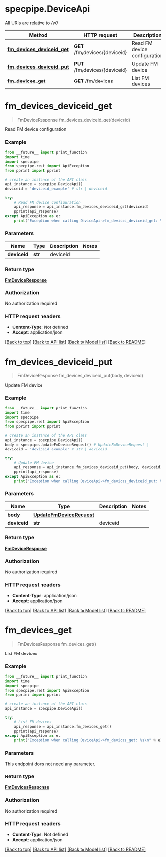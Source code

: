 # specpipe.DeviceApi

All URIs are relative to */v0*

Method | HTTP request | Description
------------- | ------------- | -------------
[**fm_devices_deviceid_get**](DeviceApi.md#fm_devices_deviceid_get) | **GET** /fm/devices/{deviceid} | Read FM device configuration
[**fm_devices_deviceid_put**](DeviceApi.md#fm_devices_deviceid_put) | **PUT** /fm/devices/{deviceid} | Update FM device
[**fm_devices_get**](DeviceApi.md#fm_devices_get) | **GET** /fm/devices | List FM devices

# **fm_devices_deviceid_get**
> FmDeviceResponse fm_devices_deviceid_get(deviceid)

Read FM device configuration

### Example
```python
from __future__ import print_function
import time
import specpipe
from specpipe.rest import ApiException
from pprint import pprint

# create an instance of the API class
api_instance = specpipe.DeviceApi()
deviceid = 'deviceid_example' # str | deviceid

try:
    # Read FM device configuration
    api_response = api_instance.fm_devices_deviceid_get(deviceid)
    pprint(api_response)
except ApiException as e:
    print("Exception when calling DeviceApi->fm_devices_deviceid_get: %s\n" % e)
```

### Parameters

Name | Type | Description  | Notes
------------- | ------------- | ------------- | -------------
 **deviceid** | **str**| deviceid | 

### Return type

[**FmDeviceResponse**](FmDeviceResponse.md)

### Authorization

No authorization required

### HTTP request headers

 - **Content-Type**: Not defined
 - **Accept**: application/json

[[Back to top]](#) [[Back to API list]](../README.md#documentation-for-api-endpoints) [[Back to Model list]](../README.md#documentation-for-models) [[Back to README]](../README.md)

# **fm_devices_deviceid_put**
> FmDeviceResponse fm_devices_deviceid_put(body, deviceid)

Update FM device

### Example
```python
from __future__ import print_function
import time
import specpipe
from specpipe.rest import ApiException
from pprint import pprint

# create an instance of the API class
api_instance = specpipe.DeviceApi()
body = specpipe.UpdateFmDeviceRequest() # UpdateFmDeviceRequest | 
deviceid = 'deviceid_example' # str | deviceid

try:
    # Update FM device
    api_response = api_instance.fm_devices_deviceid_put(body, deviceid)
    pprint(api_response)
except ApiException as e:
    print("Exception when calling DeviceApi->fm_devices_deviceid_put: %s\n" % e)
```

### Parameters

Name | Type | Description  | Notes
------------- | ------------- | ------------- | -------------
 **body** | [**UpdateFmDeviceRequest**](UpdateFmDeviceRequest.md)|  | 
 **deviceid** | **str**| deviceid | 

### Return type

[**FmDeviceResponse**](FmDeviceResponse.md)

### Authorization

No authorization required

### HTTP request headers

 - **Content-Type**: application/json
 - **Accept**: application/json

[[Back to top]](#) [[Back to API list]](../README.md#documentation-for-api-endpoints) [[Back to Model list]](../README.md#documentation-for-models) [[Back to README]](../README.md)

# **fm_devices_get**
> FmDevicesResponse fm_devices_get()

List FM devices

### Example
```python
from __future__ import print_function
import time
import specpipe
from specpipe.rest import ApiException
from pprint import pprint

# create an instance of the API class
api_instance = specpipe.DeviceApi()

try:
    # List FM devices
    api_response = api_instance.fm_devices_get()
    pprint(api_response)
except ApiException as e:
    print("Exception when calling DeviceApi->fm_devices_get: %s\n" % e)
```

### Parameters
This endpoint does not need any parameter.

### Return type

[**FmDevicesResponse**](FmDevicesResponse.md)

### Authorization

No authorization required

### HTTP request headers

 - **Content-Type**: Not defined
 - **Accept**: application/json

[[Back to top]](#) [[Back to API list]](../README.md#documentation-for-api-endpoints) [[Back to Model list]](../README.md#documentation-for-models) [[Back to README]](../README.md)

